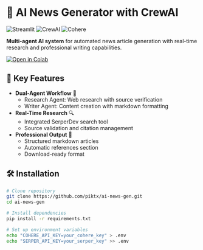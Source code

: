 # 🤖 AI News Generator with CrewAI 

![Streamlit](https://img.shields.io/badge/Made_with-Streamlit-FF4B4B?style=for-the-badge&logo=streamlit)
![CrewAI](https://img.shields.io/badge/Powered_by-CrewAI-0078D4?style=for-the-badge)
![Cohere](https://img.shields.io/badge/LLM-Cohere_R7B-FFFFFF?style=for-the-badge)

**Multi-agent AI system** for automated news article generation with real-time research and professional writing capabilities.

[![Open in Colab](https://img.shields.io/badge/Try_in-Colab-F9AB00?style=for-the-badge&logo=googlecolab)](https://colab.research.google.com/demo-link)

## 🚀 Key Features

- **Dual-Agent Workflow** 🤝
  - Research Agent: Web research with source verification
  - Writer Agent: Content creation with markdown formatting
- **Real-Time Research** 🔍
  - Integrated SerperDev search tool
  - Source validation and citation management
- **Professional Output** 📄
  - Structured markdown articles
  - Automatic references section
  - Download-ready format

## 🛠️ Installation

```bash
# Clone repository
git clone https://github.com/piktx/ai-news-gen.git
cd ai-news-gen

# Install dependencies
pip install -r requirements.txt

# Set up environment variables
echo "COHERE_API_KEY=your_cohere_key" > .env
echo "SERPER_API_KEY=your_serper_key" >> .env

